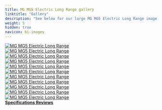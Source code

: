 ```yaml
---
title: MG MG5 Electric Long Range gallery
linktitle: "Gallery"
description: "See below for our large MG MG5 Electric Long Range image gallery. Click pictures for high-resolution versions."
weight: 5
hidden: true
navicon: bi-images
---
```

<!-- markdownlint-disable MD033 -->
<div class="row" id ="my-gallery">
	<div class="pswp-grid-item col-6 col-md-4">
		<a href="https://media.evkx.net/multimedia/models/mg/mg5/mg5_electric_long_range/charging_1.jpg"
data-pswp-src="https://media.evkx.net/multimedia/models/mg/mg5/mg5_electric_long_range/charging_1.jpg"
data-pswp-width="3000"
data-pswp-height="2001" 
target="_blank">
			<img src="https://media.evkx.net/multimedia/models/mg/mg5/mg5_electric_long_range/charging_1_xst.jpg" alt="MG MG5 Electric Long Range" class="img-fluid img-thumbnail" />
		</a>
	</div>
	<div class="pswp-grid-item col-6 col-md-4">
		<a href="https://media.evkx.net/multimedia/models/mg/mg5/mg5_electric_long_range/charging_2.jpg"
data-pswp-src="https://media.evkx.net/multimedia/models/mg/mg5/mg5_electric_long_range/charging_2.jpg"
data-pswp-width="2560"
data-pswp-height="1707" 
target="_blank">
			<img src="https://media.evkx.net/multimedia/models/mg/mg5/mg5_electric_long_range/charging_2_xst.jpg" alt="MG MG5 Electric Long Range" class="img-fluid img-thumbnail" />
		</a>
	</div>
	<div class="pswp-grid-item col-6 col-md-4">
		<a href="https://media.evkx.net/multimedia/models/mg/mg5/mg5_electric_long_range/exterior_1.jpg"
data-pswp-src="https://media.evkx.net/multimedia/models/mg/mg5/mg5_electric_long_range/exterior_1.jpg"
data-pswp-width="2560"
data-pswp-height="1707" 
target="_blank">
			<img src="https://media.evkx.net/multimedia/models/mg/mg5/mg5_electric_long_range/exterior_1_xst.jpg" alt="MG MG5 Electric Long Range" class="img-fluid img-thumbnail" />
		</a>
	</div>
	<div class="pswp-grid-item col-6 col-md-4">
		<a href="https://media.evkx.net/multimedia/models/mg/mg5/mg5_electric_long_range/frontseats_1.jpg"
data-pswp-src="https://media.evkx.net/multimedia/models/mg/mg5/mg5_electric_long_range/frontseats_1.jpg"
data-pswp-width="3000"
data-pswp-height="2005" 
target="_blank">
			<img src="https://media.evkx.net/multimedia/models/mg/mg5/mg5_electric_long_range/frontseats_1_xst.jpg" alt="MG MG5 Electric Long Range" class="img-fluid img-thumbnail" />
		</a>
	</div>
	<div class="pswp-grid-item col-6 col-md-4">
		<a href="https://media.evkx.net/multimedia/models/mg/mg5/mg5_electric_long_range/interior_1.jpg"
data-pswp-src="https://media.evkx.net/multimedia/models/mg/mg5/mg5_electric_long_range/interior_1.jpg"
data-pswp-width="3000"
data-pswp-height="2002" 
target="_blank">
			<img src="https://media.evkx.net/multimedia/models/mg/mg5/mg5_electric_long_range/interior_1_xst.jpg" alt="MG MG5 Electric Long Range" class="img-fluid img-thumbnail" />
		</a>
	</div>
	<div class="pswp-grid-item col-6 col-md-4">
		<a href="https://media.evkx.net/multimedia/models/mg/mg5/mg5_electric_long_range/interior_2.jpg"
data-pswp-src="https://media.evkx.net/multimedia/models/mg/mg5/mg5_electric_long_range/interior_2.jpg"
data-pswp-width="3000"
data-pswp-height="1999" 
target="_blank">
			<img src="https://media.evkx.net/multimedia/models/mg/mg5/mg5_electric_long_range/interior_2_xst.jpg" alt="MG MG5 Electric Long Range" class="img-fluid img-thumbnail" />
		</a>
	</div>
	<div class="pswp-grid-item col-6 col-md-4">
		<a href="https://media.evkx.net/multimedia/models/mg/mg5/mg5_electric_long_range/main_1.jpg"
data-pswp-src="https://media.evkx.net/multimedia/models/mg/mg5/mg5_electric_long_range/main_1.jpg"
data-pswp-width="2560"
data-pswp-height="1639" 
target="_blank">
			<img src="https://media.evkx.net/multimedia/models/mg/mg5/mg5_electric_long_range/main_1_xst.jpg" alt="MG MG5 Electric Long Range" class="img-fluid img-thumbnail" />
		</a>
	</div>
	<div class="pswp-grid-item col-6 col-md-4">
		<a href="https://media.evkx.net/multimedia/models/mg/mg5/mg5_electric_long_range/screens_1.jpg"
data-pswp-src="https://media.evkx.net/multimedia/models/mg/mg5/mg5_electric_long_range/screens_1.jpg"
data-pswp-width="3000"
data-pswp-height="2002" 
target="_blank">
			<img src="https://media.evkx.net/multimedia/models/mg/mg5/mg5_electric_long_range/screens_1_xst.jpg" alt="MG MG5 Electric Long Range" class="img-fluid img-thumbnail" />
		</a>
	</div>
	<div class="pswp-grid-item col-6 col-md-4">
		<a href="https://media.evkx.net/multimedia/models/mg/mg5/mg5_electric_long_range/screens_2.jpg"
data-pswp-src="https://media.evkx.net/multimedia/models/mg/mg5/mg5_electric_long_range/screens_2.jpg"
data-pswp-width="2560"
data-pswp-height="1736" 
target="_blank">
			<img src="https://media.evkx.net/multimedia/models/mg/mg5/mg5_electric_long_range/screens_2_xst.jpg" alt="MG MG5 Electric Long Range" class="img-fluid img-thumbnail" />
		</a>
	</div>
	<div class="pswp-grid-item col-6 col-md-4">
		<a href="https://media.evkx.net/multimedia/models/mg/mg5/mg5_electric_long_range/secondrowseats_1.jpg"
data-pswp-src="https://media.evkx.net/multimedia/models/mg/mg5/mg5_electric_long_range/secondrowseats_1.jpg"
data-pswp-width="3000"
data-pswp-height="2004" 
target="_blank">
			<img src="https://media.evkx.net/multimedia/models/mg/mg5/mg5_electric_long_range/secondrowseats_1_xst.jpg" alt="MG MG5 Electric Long Range" class="img-fluid img-thumbnail" />
		</a>
	</div>
	<div class="pswp-grid-item col-6 col-md-4">
		<a href="https://media.evkx.net/multimedia/models/mg/mg5/mg5_electric_long_range/trunk_1.jpg"
data-pswp-src="https://media.evkx.net/multimedia/models/mg/mg5/mg5_electric_long_range/trunk_1.jpg"
data-pswp-width="3000"
data-pswp-height="1996" 
target="_blank">
			<img src="https://media.evkx.net/multimedia/models/mg/mg5/mg5_electric_long_range/trunk_1_xst.jpg" alt="MG MG5 Electric Long Range" class="img-fluid img-thumbnail" />
		</a>
	</div>
</div>
<script type="module">
  import PhotoSwipeLightbox from '/js/photoswipe-lightbox.esm.js';
    const lightbox = new PhotoSwipeLightbox({
       gallery: '#my-gallery',
        children: 'a',
        pswpModule: () => import('/js/photoswipe.esm.js')
    });
lightbox.init();
</script>
<div class="mt-3 mb-3">
<a href="../specifications/" class="text-decoration-none text-black">
<strong><i class="bi-arrow-left"></i> Specifications </strong>
</a>
<a href="../reviews/" class="text-decoration-none text-black float-end">
<strong>Reviews <i class="bi-arrow-right"></i></strong>
</a>
</div>
